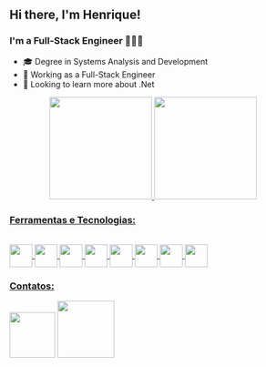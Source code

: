 ## Hi there, I'm Henrique! 
### I'm a Full-Stack Engineer 👨🏼‍💻

- 🎓 Degree in Systems Analysis and Development
- 📱 Working as a Full-Stack Engineer
- 🎯 Looking to learn more about .Net

<div align="center">
  <a href="https://github.com/Ecxpectro">
  <img height="180em" src="https://github-readme-stats.vercel.app/api?username=Ecxpectro&show_icons=true&theme=radical&include_all_commits=true&count_private=true"/>
  <img height="180em" src="https://github-readme-stats.vercel.app/api/top-langs/?username=Ecxpectro&layout=compact&langs_count=7&theme=radical"/>
</div>

### Ferramentas e Tecnologias:

<div style="display: inline_block"><br>
<img src="https://cdn.jsdelivr.net/gh/devicons/devicon/icons/csharp/csharp-line.svg" align="center" width="40" height="40"/>
<img src="https://cdn.jsdelivr.net/gh/devicons/devicon/icons/python/python-original-wordmark.svg" align="center" width="40" height="40"/>
<img src="https://cdn.jsdelivr.net/gh/devicons/devicon/icons/html5/html5-plain-wordmark.svg" align="center" width="40" height="40"/>
<img src="https://cdn.jsdelivr.net/gh/devicons/devicon/icons/css3/css3-plain-wordmark.svg" align="center" width="40" height="40"/>
<img src="https://cdn.jsdelivr.net/gh/devicons/devicon/icons/javascript/javascript-original.svg" align="center" width="40" height="40"/>
<img src="https://cdn.jsdelivr.net/gh/devicons/devicon/icons/microsoftsqlserver/microsoftsqlserver-plain-wordmark.svg" align="center" width="40" height="40"/>
<img src="https://cdn.jsdelivr.net/gh/devicons/devicon@latest/icons/typescript/typescript-original.svg" align="center" width="40" height="40" />
<img src="https://cdn.jsdelivr.net/gh/devicons/devicon@latest/icons/oracle/oracle-original.svg" align="center" width="40" height="40"/>





</div>

### Contatos:

<div>
  <a href="mailto:henriquescunha12345@gmail.com"><img src="https://img.shields.io/badge/Gmail-D14836?style=for-the-badge&logo=gmail&logoColor=white" width="80"></a>
  <a href="https://www.linkedin.com/in/henrique-schraiber-cunha-568314234/"><img src="https://img.shields.io/badge/-LinkedIn-%230077B5?style=for-the badge&logo=linkedin&logoColor=white" width="100"></a>
</div>
